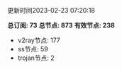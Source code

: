 更新时间2023-02-23 07:20:18

**总订阅: 73**
**总节点: 873**
**有效节点: 238**
- v2ray节点: 177
- ss节点: 59
- trojan节点: 2
